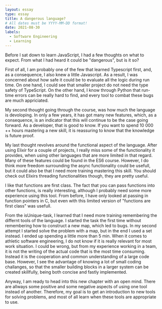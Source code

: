 ```yaml
---
layout: essay
type: essay
title: A dangerous language?
# All dates must be YYYY-MM-DD format!
date: 2021-08-30
labels:
  - Software Engineering
  - Learning
---
```


Before I sat down to learn JavaScript, I had a few thoughts on what to expect. From what I had heard it could be "dangerous", but is it so? 

First of all, I am probably one of the few that learned Typescript first, and, as a consequence, I also knew a little Javascript. As a result, I was concerned about how safe it could be to evaluate all the logic during run time. On one hand, I could see that smaller project do not need the type safety of TypeScript. On the other hand, I know through Python that run-time errors can be really hard to find, and every tool to combat these bugs are much appriciated. 

My second thought going through the course, was how much the language is devoloping. In only a few years, it has got many new features, which, as a consequence, is an indicator that this will continue to be the case going forward. As a developer, that is good to know. If you want to spend 10 000 ++ hours mastering a new skill, it is reassuring to know that the knowledge is future proof. 

My last thought revolves around the functional aspect of the language. After using Elixir for a couple of projects, I really miss some of the functionality it provides, when using other languages that are more limited in that regard. Many of these features could be found in the ES6 course. However, I do think more freedom surrounding the async functionality could be usefull, but it could also be that I need more training mastering this skill. You should check out Elixirs threading functionalities though, they are pretty useful.

I like that functions are first class. The fact that you can pass functions into other functions, is really interesting, although I probably need some more experience using this tool. From before, I have only looked at passing in function pointers in C, but even with this limited version of "functions are first class" was usefull.  

From the isUnique-task, I learned that I need more training remembering the differnt tools of the language. I started the task the first time without remembering how to construct a new map, which led to bugs. In my second attempt I started solve the problem with a map, but in the end I used a set instead. I ended up spending a little more than 5 min. When it comes to athletic software engineering, I do not know if it is really relevant for most work situation. I could be wrong, but from my experience working in a team, it is not the writing of the actual code that is the most time consuming. Instead it is the cooperation and common understanding of a large code base. However, I see the advantage of knowing a lot of small coding challanges, so that the smaller building blocks in a larger system can be created skillfully, being both concise and fastly implemented.

Anyway, I am ready to head into this new chapter with an open mind. There are allways some positive and some negative aspects of using one tool instead of another. Therefore, my goal is to get an introduction to new tools for solving problems, and most of all learn when these tools are appropriate to use. 
